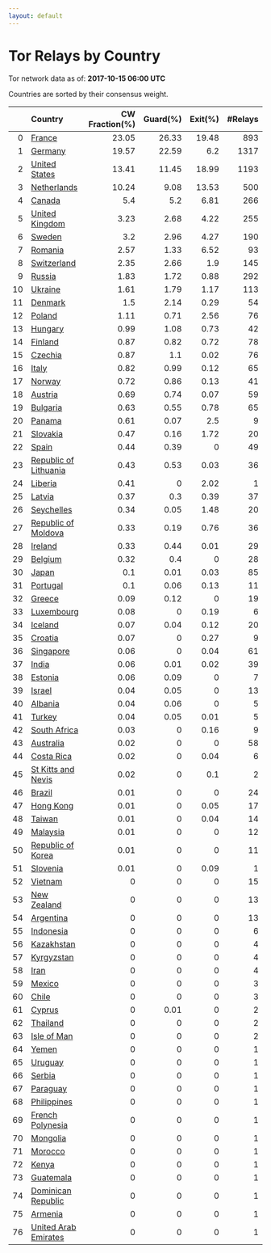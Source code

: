 ```yaml
---
layout: default
---
```



# Tor Relays by Country

Tor network data as of: **2017-10-15 06:00 UTC**

Countries are sorted by their consensus weight.

|    | Country                                                                  |   CW Fraction(%) |   Guard(%) |   Exit(%) |   #Relays |
|---:|:-------------------------------------------------------------------------|-----------------:|-----------:|----------:|----------:|
|  0 | [France](https://atlas.torproject.org/#search/country:fr)                |            23.05 |      26.33 |     19.48 |       893 |
|  1 | [Germany](https://atlas.torproject.org/#search/country:de)               |            19.57 |      22.59 |      6.2  |      1317 |
|  2 | [United States](https://atlas.torproject.org/#search/country:us)         |            13.41 |      11.45 |     18.99 |      1193 |
|  3 | [Netherlands](https://atlas.torproject.org/#search/country:nl)           |            10.24 |       9.08 |     13.53 |       500 |
|  4 | [Canada](https://atlas.torproject.org/#search/country:ca)                |             5.4  |       5.2  |      6.81 |       266 |
|  5 | [United Kingdom](https://atlas.torproject.org/#search/country:gb)        |             3.23 |       2.68 |      4.22 |       255 |
|  6 | [Sweden](https://atlas.torproject.org/#search/country:se)                |             3.2  |       2.96 |      4.27 |       190 |
|  7 | [Romania](https://atlas.torproject.org/#search/country:ro)               |             2.57 |       1.33 |      6.52 |        93 |
|  8 | [Switzerland](https://atlas.torproject.org/#search/country:ch)           |             2.35 |       2.66 |      1.9  |       145 |
|  9 | [Russia](https://atlas.torproject.org/#search/country:ru)                |             1.83 |       1.72 |      0.88 |       292 |
| 10 | [Ukraine](https://atlas.torproject.org/#search/country:ua)               |             1.61 |       1.79 |      1.17 |       113 |
| 11 | [Denmark](https://atlas.torproject.org/#search/country:dk)               |             1.5  |       2.14 |      0.29 |        54 |
| 12 | [Poland](https://atlas.torproject.org/#search/country:pl)                |             1.11 |       0.71 |      2.56 |        76 |
| 13 | [Hungary](https://atlas.torproject.org/#search/country:hu)               |             0.99 |       1.08 |      0.73 |        42 |
| 14 | [Finland](https://atlas.torproject.org/#search/country:fi)               |             0.87 |       0.82 |      0.72 |        78 |
| 15 | [Czechia](https://atlas.torproject.org/#search/country:cz)               |             0.87 |       1.1  |      0.02 |        76 |
| 16 | [Italy](https://atlas.torproject.org/#search/country:it)                 |             0.82 |       0.99 |      0.12 |        65 |
| 17 | [Norway](https://atlas.torproject.org/#search/country:no)                |             0.72 |       0.86 |      0.13 |        41 |
| 18 | [Austria](https://atlas.torproject.org/#search/country:at)               |             0.69 |       0.74 |      0.07 |        59 |
| 19 | [Bulgaria](https://atlas.torproject.org/#search/country:bg)              |             0.63 |       0.55 |      0.78 |        65 |
| 20 | [Panama](https://atlas.torproject.org/#search/country:pa)                |             0.61 |       0.07 |      2.5  |         9 |
| 21 | [Slovakia](https://atlas.torproject.org/#search/country:sk)              |             0.47 |       0.16 |      1.72 |        20 |
| 22 | [Spain](https://atlas.torproject.org/#search/country:es)                 |             0.44 |       0.39 |      0    |        49 |
| 23 | [Republic of Lithuania](https://atlas.torproject.org/#search/country:lt) |             0.43 |       0.53 |      0.03 |        36 |
| 24 | [Liberia](https://atlas.torproject.org/#search/country:lr)               |             0.41 |       0    |      2.02 |         1 |
| 25 | [Latvia](https://atlas.torproject.org/#search/country:lv)                |             0.37 |       0.3  |      0.39 |        37 |
| 26 | [Seychelles](https://atlas.torproject.org/#search/country:sc)            |             0.34 |       0.05 |      1.48 |        20 |
| 27 | [Republic of Moldova](https://atlas.torproject.org/#search/country:md)   |             0.33 |       0.19 |      0.76 |        36 |
| 28 | [Ireland](https://atlas.torproject.org/#search/country:ie)               |             0.33 |       0.44 |      0.01 |        29 |
| 29 | [Belgium](https://atlas.torproject.org/#search/country:be)               |             0.32 |       0.4  |      0    |        28 |
| 30 | [Japan](https://atlas.torproject.org/#search/country:jp)                 |             0.1  |       0.01 |      0.03 |        85 |
| 31 | [Portugal](https://atlas.torproject.org/#search/country:pt)              |             0.1  |       0.06 |      0.13 |        11 |
| 32 | [Greece](https://atlas.torproject.org/#search/country:gr)                |             0.09 |       0.12 |      0    |        19 |
| 33 | [Luxembourg](https://atlas.torproject.org/#search/country:lu)            |             0.08 |       0    |      0.19 |         6 |
| 34 | [Iceland](https://atlas.torproject.org/#search/country:is)               |             0.07 |       0.04 |      0.12 |        20 |
| 35 | [Croatia](https://atlas.torproject.org/#search/country:hr)               |             0.07 |       0    |      0.27 |         9 |
| 36 | [Singapore](https://atlas.torproject.org/#search/country:sg)             |             0.06 |       0    |      0.04 |        61 |
| 37 | [India](https://atlas.torproject.org/#search/country:in)                 |             0.06 |       0.01 |      0.02 |        39 |
| 38 | [Estonia](https://atlas.torproject.org/#search/country:ee)               |             0.06 |       0.09 |      0    |         7 |
| 39 | [Israel](https://atlas.torproject.org/#search/country:il)                |             0.04 |       0.05 |      0    |        13 |
| 40 | [Albania](https://atlas.torproject.org/#search/country:al)               |             0.04 |       0.06 |      0    |         5 |
| 41 | [Turkey](https://atlas.torproject.org/#search/country:tr)                |             0.04 |       0.05 |      0.01 |         5 |
| 42 | [South Africa](https://atlas.torproject.org/#search/country:za)          |             0.03 |       0    |      0.16 |         9 |
| 43 | [Australia](https://atlas.torproject.org/#search/country:au)             |             0.02 |       0    |      0    |        58 |
| 44 | [Costa Rica](https://atlas.torproject.org/#search/country:cr)            |             0.02 |       0    |      0.04 |         6 |
| 45 | [St Kitts and Nevis](https://atlas.torproject.org/#search/country:kn)    |             0.02 |       0    |      0.1  |         2 |
| 46 | [Brazil](https://atlas.torproject.org/#search/country:br)                |             0.01 |       0    |      0    |        24 |
| 47 | [Hong Kong](https://atlas.torproject.org/#search/country:hk)             |             0.01 |       0    |      0.05 |        17 |
| 48 | [Taiwan](https://atlas.torproject.org/#search/country:tw)                |             0.01 |       0    |      0.04 |        14 |
| 49 | [Malaysia](https://atlas.torproject.org/#search/country:my)              |             0.01 |       0    |      0    |        12 |
| 50 | [Republic of Korea](https://atlas.torproject.org/#search/country:kr)     |             0.01 |       0    |      0    |        11 |
| 51 | [Slovenia](https://atlas.torproject.org/#search/country:si)              |             0.01 |       0    |      0.09 |         1 |
| 52 | [Vietnam](https://atlas.torproject.org/#search/country:vn)               |             0    |       0    |      0    |        15 |
| 53 | [New Zealand](https://atlas.torproject.org/#search/country:nz)           |             0    |       0    |      0    |        13 |
| 54 | [Argentina](https://atlas.torproject.org/#search/country:ar)             |             0    |       0    |      0    |        13 |
| 55 | [Indonesia](https://atlas.torproject.org/#search/country:id)             |             0    |       0    |      0    |         6 |
| 56 | [Kazakhstan](https://atlas.torproject.org/#search/country:kz)            |             0    |       0    |      0    |         4 |
| 57 | [Kyrgyzstan](https://atlas.torproject.org/#search/country:kg)            |             0    |       0    |      0    |         4 |
| 58 | [Iran](https://atlas.torproject.org/#search/country:ir)                  |             0    |       0    |      0    |         4 |
| 59 | [Mexico](https://atlas.torproject.org/#search/country:mx)                |             0    |       0    |      0    |         3 |
| 60 | [Chile](https://atlas.torproject.org/#search/country:cl)                 |             0    |       0    |      0    |         3 |
| 61 | [Cyprus](https://atlas.torproject.org/#search/country:cy)                |             0    |       0.01 |      0    |         2 |
| 62 | [Thailand](https://atlas.torproject.org/#search/country:th)              |             0    |       0    |      0    |         2 |
| 63 | [Isle of Man](https://atlas.torproject.org/#search/country:im)           |             0    |       0    |      0    |         2 |
| 64 | [Yemen](https://atlas.torproject.org/#search/country:ye)                 |             0    |       0    |      0    |         1 |
| 65 | [Uruguay](https://atlas.torproject.org/#search/country:uy)               |             0    |       0    |      0    |         1 |
| 66 | [Serbia](https://atlas.torproject.org/#search/country:rs)                |             0    |       0    |      0    |         1 |
| 67 | [Paraguay](https://atlas.torproject.org/#search/country:py)              |             0    |       0    |      0    |         1 |
| 68 | [Philippines](https://atlas.torproject.org/#search/country:ph)           |             0    |       0    |      0    |         1 |
| 69 | [French Polynesia](https://atlas.torproject.org/#search/country:pf)      |             0    |       0    |      0    |         1 |
| 70 | [Mongolia](https://atlas.torproject.org/#search/country:mn)              |             0    |       0    |      0    |         1 |
| 71 | [Morocco](https://atlas.torproject.org/#search/country:ma)               |             0    |       0    |      0    |         1 |
| 72 | [Kenya](https://atlas.torproject.org/#search/country:ke)                 |             0    |       0    |      0    |         1 |
| 73 | [Guatemala](https://atlas.torproject.org/#search/country:gt)             |             0    |       0    |      0    |         1 |
| 74 | [Dominican Republic](https://atlas.torproject.org/#search/country:do)    |             0    |       0    |      0    |         1 |
| 75 | [Armenia](https://atlas.torproject.org/#search/country:am)               |             0    |       0    |      0    |         1 |
| 76 | [United Arab Emirates](https://atlas.torproject.org/#search/country:ae)  |             0    |       0    |      0    |         1 |